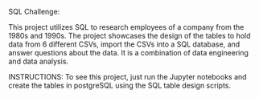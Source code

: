SQL Challenge:

This project utilizes SQL to research employees of a company from the 1980s and 1990s.  The project showcases the design of the tables to hold data from 6 different CSVs, 
import the CSVs into a SQL database, and answer questions about the data.  It is a combination of data engineering and data analysis.

INSTRUCTIONS:  To see this project, just run the Jupyter notebooks and create the tables in postgreSQL using the SQL table design scripts.
